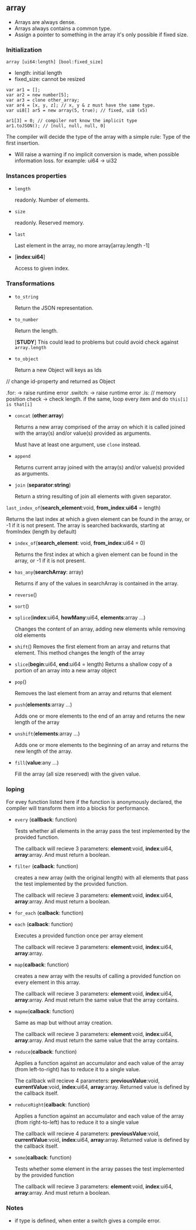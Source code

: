 ## array

* Arrays are always dense.
* Arrays always contains a common type.
* Assign a pointer to something in the array it's only possible if fixed size.

### Initialization

```
array [ui64:length] [bool:fixed_size]
```

* length: initial length
* fixed_size: cannot be resized

```plee
var ar1 = [];
var ar2 = new number[5];
var ar3 = clone other_array;
var ar4 = [x, y, z]; // x, y & z must have the same type.
var ui8[] ar5 = new array(5, true); // fixed, ui8 (x5)

ar1[3] = 0; // compiler not know the implicit type
ar1.toJSON(); // [null, null, null, 0]
```

The compiler will decide the type of the array with a simple rule: Type of the first insertion.

* Will raise a warning if no implicit conversion is made, when possible information loss. for example: ui64 -> ui32

### Instances properties

* `length`

  readonly. Number of elements.

* `size`

  readonly. Reserved memory.

* `last`

  Last element in the array, no more array[array.length -1]

* [**index**:**ui64**]

  Access to given index.

### Transformations

* `to_string`

  Return the JSON representation.

* `to_number`

  Return the length.

  [**STUDY**] This could lead to problems but could avoid check against `array.length`

* `to_object`

  Return a new Object will keys as Ids

 // change id-property and returned as Object

.for: -> raise runtime error
.switch: -> raise runtime error
.is: // memory position check -> check length. if the same, loop every item and do `this[i] is that[i]`

* `concat` (**other**:**array**)

  Returns a new array comprised of the array on which it is called joined with the array(s) and/or value(s) provided as arguments.

  Must have at least one argument, use `clone` instead.

* `append`

  Returns current array joined with the array(s) and/or value(s) provided as arguments.

* `join` (**separator**:**string**)

  Return a string resulting of join all elements with given separator.

`last_index_of`(**search_element**:void, **from_index**:**ui64** = length)

  Returns the last index at which a given element can be found in the array, or -1 if it is not present. The array is searched backwards, starting at fromIndex (length by default)

* `index_of`(**search_element**: void, **from_index**:ui64 = 0)

  Returns the first index at which a given element can be found in the array, or -1 if it is not present.

* `has_any`(**searchArray**: array)

  Returns if any of the values in searchArray is contained in the array.

* `reverse`()
* `sort`()
* `splice`(**index**:ui64, **howMany**:ui64, **elements**:array ...)

  Changes the content of an array, adding new elements while removing old elements

* `shift`()
  Removes the first element from an array and returns that element. This method changes the length of the array

* `slice`(**begin**:ui64, **end**:ui64 = length)
  Returns a shallow copy of a portion of an array into a new array object

* `pop`()

  Removes the last element from an array and returns that element

* `push`(**elements**:array ...)

  Adds one or more elements to the end of an array and returns the new length of the array

* `unshift`(**elements**:array ...)

  Adds one or more elements to the beginning of an array and returns the new length of the array.

* `fill`(**value**:any ...)

  Fill the array (all size reserved) with the given value.



### loping

For evey function listed here if the function is anonymously declared, the compiler will transform them into a blocks for performance.

* `every` (**callback**: function)

  Tests whether all elements in the array pass the test implemented by the provided function.

  The callback will recieve 3 parameters: **element**:void, **index**:ui64, **array**:array. And must return a boolean.

* `filter` (**calback**: function)

  creates a new array (with the original length) with all elements that pass the test implemented by the provided function.

  The callback will recieve 3 parameters: **element**:void, **index**:ui64, **array**:array. And must return a boolean.

* `for_each`  (**calback**: function)
* `each` (**calback**: function)

  Executes a provided function once per array element

  The callback will recieve 3 parameters: **element**:void, **index**:ui64, **array**:array.

* `map`(**calback**: function)

  creates a new array with the results of calling a provided function on every element in this array.

  The callback will recieve 3 parameters: **element**:void, **index**:ui64, **array**:array. And must return the same value that the array contains.

* `mapme`(**calback**: function)

  Same as map but without array creation.

  The callback will recieve 3 parameters: **element**:void, **index**:ui64, **array**:array. And must return the same value that the array contains.

* `reduce`(**calback**: function)

  Applies a function against an accumulator and each value of the array (from left-to-right) has to reduce it to a single value.

  The callback will recieve 4 parameters: **previousValue**:void, **currentValue**:void, **index**:ui64, **array**:array. Returned value is defined by the callback itself.

* `reduceRight`(**calback**: function)

  Applies a function against an accumulator and each value of the array (from right-to-left) has to reduce it to a single value

  The callback will recieve 4 parameters: **previousValue**:void, **currentValue**:void, **index**:ui64, **array**:array. Returned value is defined by the callback itself.

* `some`(**calback**: function)

  Tests whether some element in the array passes the test implemented by the provided function

  The callback will recieve 3 parameters: **element**:void, **index**:ui64, **array**:array. And must return a boolean.


### Notes

* if type is defined, when enter a switch gives a compile error.
